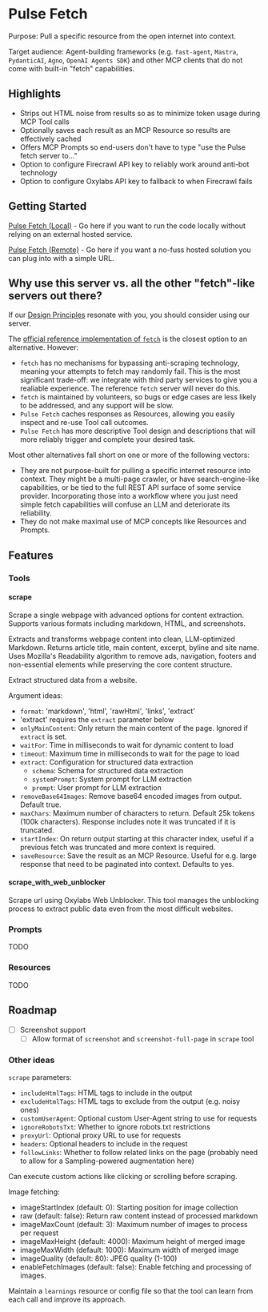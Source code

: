 # Pulse Fetch

Purpose: Pull a specific resource from the open internet into context.

Target audience: Agent-building frameworks (e.g. `fast-agent`, `Mastra`, `PydanticAI`, `Agno`, `OpenAI Agents SDK`) and other MCP clients that do not come with built-in "fetch" capabilities.

## Highlights

- Strips out HTML noise from results so as to minimize token usage during MCP Tool calls
- Optionally saves each result as an MCP Resource so results are effectively cached
- Offers MCP Prompts so end-users don't have to type "use the Pulse fetch server to..."
- Option to configure Firecrawl API key to reliably work around anti-bot technology
- Option to configure Oxylabs API key to fallback to when Firecrawl fails

## Getting Started

[Pulse Fetch (Local)](local/README.md) - Go here if you want to run the code locally without relying on an external hosted service.

[Pulse Fetch (Remote)](remote/README.md) - Go here if you want a no-fuss hosted solution you can plug into with a simple URL.

## Why use this server vs. all the other "fetch"-like servers out there?

If our [Design Principles](../README.md#design-principles) resonate with you, you should consider using our server.

The [official reference implementation of `fetch`](https://www.pulsemcp.com/servers/modelcontextprotocol-fetch) is the closest option to an alternative. However:

- `fetch` has no mechanisms for bypassing anti-scraping technology, meaning your attempts to fetch may randomly fail. This is the most significant trade-off: we integrate with third party services to give you a realiable experience. The reference `fetch` server will never do this.
- `fetch` is maintained by volunteers, so bugs or edge cases are less likely to be addressed, and any support will be slow.
- `Pulse Fetch` caches responses as Resources, allowing you easily inspect and re-use Tool call outcomes.
- `Pulse Fetch` has more descriptive Tool design and descriptions that will more reliably trigger and complete your desired task.

Most other alternatives fall short on one or more of the following vectors:

- They are not purpose-built for pulling a specific internet resource into context. They might be a multi-page crawler, or have search-engine-like capabilities, or be tied to the full REST API surface of some service provider. Incorporating those into a workflow where you just need simple fetch capabilities will confuse an LLM and deteriorate its reliability.
- They do not make maximal use of MCP concepts like Resources and Prompts.

## Features

### Tools

#### scrape

Scrape a single webpage with advanced options for content extraction. Supports various formats including markdown, HTML, and screenshots.

Extracts and transforms webpage content into clean, LLM-optimized Markdown. Returns article title, main content, excerpt, byline and site name. Uses Mozilla's Readability algorithm to remove ads, navigation, footers and non-essential elements while preserving the core content structure.

Extract structured data from a website.

Argument ideas:

- `format`: 'markdown', 'html', 'rawHtml', 'links', 'extract'
- 'extract' requires the `extract` parameter below
- `onlyMainContent`: Only return the main content of the page. Ignored if `extract` is set.
- `waitFor`: Time in milliseconds to wait for dynamic content to load
- `timeout`: Maximum time in milliseconds to wait for the page to load
- `extract`: Configuration for structured data extraction
  - `schema`: Schema for structured data extraction
  - `systemPrompt`: System prompt for LLM extraction
  - `prompt`: User prompt for LLM extraction
- `removeBase64Images`: Remove base64 encoded images from output. Default true.
- `maxChars`: Maximum number of characters to return. Default 25k tokens (100k characters). Response includes note it was truncated if it is truncated.
- `startIndex`: On return output starting at this character index, useful if a previous fetch was truncated and more context is required.
- `saveResource`: Save the result as an MCP Resource. Useful for e.g. large response that need to be paginated into context. Defaults to yes.

#### scrape_with_web_unblocker

Scrape url using Oxylabs Web Unblocker. This tool manages the unblocking process to extract public data even from the most difficult websites.

### Prompts

TODO

### Resources

TODO

## Roadmap

- [ ] Screenshot support
  - [ ] Allow format of `screenshot` and `screenshot-full-page` in `scrape` tool

### Other ideas

`scrape` parameters:

- `includeHtmlTags`: HTML tags to include in the output
- `excludeHtmlTags`: HTML tags to exclude from the output (e.g. noisy ones)
- `customUserAgent`: Optional custom User-Agent string to use for requests
- `ignoreRobotsTxt`: Whether to ignore robots.txt restrictions
- `proxyUrl`: Optional proxy URL to use for requests
- `headers`: Optional headers to include in the request
- `followLinks`: Whether to follow related links on the page (probably need to allow for a Sampling-powered augmentation here)

Can execute custom actions like clicking or scrolling before scraping.

Image fetching:

- imageStartIndex (default: 0): Starting position for image collection
- raw (default: false): Return raw content instead of processed markdown
- imageMaxCount (default: 3): Maximum number of images to process per request
- imageMaxHeight (default: 4000): Maximum height of merged image
- imageMaxWidth (default: 1000): Maximum width of merged image
- imageQuality (default: 80): JPEG quality (1-100)
- enableFetchImages (default: false): Enable fetching and processing of images.

Maintain a `learnings` resource or config file so that the tool can learn from each call and improve its approach.
